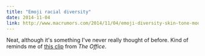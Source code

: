 ```yaml
---
title: "Emoji racial diversity"
date: 2014-11-04
link: http://www.macrumors.com/2014/11/04/emoji-diversity-skin-tone-modifier/
---
```

 Neat, although it's something I've never really thought of before. Kind of reminds me of [this clip](http://www.youtube.com/embed/WuJBjX89zk4) from _The Office_.
